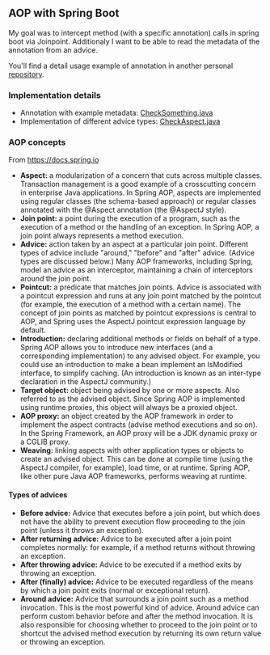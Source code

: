 ## AOP with Spring Boot

My goal was to intercept method (with a specific annotation) calls in spring boot via Joinpoint. 
Additionaly I want to be able to read the metadata of the annotation from an advice.

You'll find a detail usage example of annotation in another personal [repository](https://github.com/bitsmuggler/java-annotation-example).

### Implementation details

* Annotation with example metadata: [CheckSomething.java](https://github.com/bitsmuggler/spring-boot-with-aop/blob/master/src/main/java/com/bitsmuggler/learning/springbootaspect/aspects/CheckSomething.java)
* Implementation of different advice types: [CheckAspect.java](https://github.com/bitsmuggler/spring-boot-with-aop/blob/master/src/main/java/com/bitsmuggler/learning/springbootaspect/aspects/CheckAspect.java)

### AOP concepts

From https://docs.spring.io

* **Aspect:** a modularization of a concern that cuts across multiple classes. Transaction management is a good example of a crosscutting concern in enterprise Java applications. In Spring AOP, aspects are implemented using regular classes (the schema-based approach) or regular classes annotated with the @Aspect annotation (the @AspectJ style).
* **Join point:** a point during the execution of a program, such as the execution of a method or the handling of an exception. In Spring AOP, a join point always represents a method execution.
* **Advice:** action taken by an aspect at a particular join point. Different types of advice include "around," "before" and "after" advice. (Advice types are discussed below.) Many AOP frameworks, including Spring, model an advice as an interceptor, maintaining a chain of interceptors around the join point.
* **Pointcut:** a predicate that matches join points. Advice is associated with a pointcut expression and runs at any join point matched by the pointcut (for example, the execution of a method with a certain name). The concept of join points as matched by pointcut expressions is central to AOP, and Spring uses the AspectJ pointcut expression language by default.
* **Introduction:** declaring additional methods or fields on behalf of a type. Spring AOP allows you to introduce new interfaces (and a corresponding implementation) to any advised object. For example, you could use an introduction to make a bean implement an IsModified interface, to simplify caching. (An introduction is known as an inter-type declaration in the AspectJ community.)
* **Target object:** object being advised by one or more aspects. Also referred to as the advised object. Since Spring AOP is implemented using runtime proxies, this object will always be a proxied object.
* **AOP proxy:** an object created by the AOP framework in order to implement the aspect contracts (advise method executions and so on). In the Spring Framework, an AOP proxy will be a JDK dynamic proxy or a CGLIB proxy.
* **Weaving:** linking aspects with other application types or objects to create an advised object. This can be done at compile time (using the AspectJ compiler, for example), load time, or at runtime. Spring AOP, like other pure Java AOP frameworks, performs weaving at runtime.


#### Types of advices

* **Before advice:** Advice that executes before a join point, but which does not have the ability to prevent execution flow proceeding to the join point (unless it throws an exception).
* **After returning advice:** Advice to be executed after a join point completes normally: for example, if a method returns without throwing an exception.
* **After throwing advice:** Advice to be executed if a method exits by throwing an exception.
* **After (finally) advice:** Advice to be executed regardless of the means by which a join point exits (normal or exceptional return).
* **Around advice:** Advice that surrounds a join point such as a method invocation. This is the most powerful kind of advice. Around advice can perform custom behavior before and after the method invocation. It is also responsible for choosing whether to proceed to the join point or to shortcut the advised method execution by returning its own return value or throwing an exception. 
